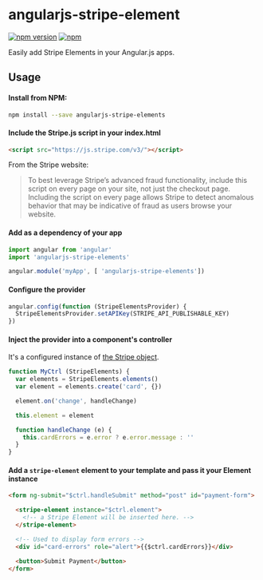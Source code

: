 # angularjs-stripe-element

[![npm version](https://badge.fury.io/js/angularjs-stripe-elements.svg)](https://www.npmjs.com/package/angularjs-stripe-elements)
[![npm](https://img.shields.io/npm/dw/angularjs-stripe-elements.svg)](https://www.npmjs.com/package/angularjs-stripe-elements)

Easily add Stripe Elements in your Angular.js apps.

## Usage

#### Install from NPM:

```bash
npm install --save angularjs-stripe-elements
```

#### Include the Stripe.js script in your index.html

```html
<script src="https://js.stripe.com/v3/"></script>
```

From the Stripe website:
> To best leverage Stripe’s advanced fraud functionality, include this script on every page on your site, not just the checkout page. Including the script on every page allows Stripe to detect anomalous behavior that may be indicative of fraud as users browse your website.

#### Add as a dependency of your app

```js
import angular from 'angular'
import 'angularjs-stripe-elements'

angular.module('myApp', [ 'angularjs-stripe-elements'])

```

#### Configure the provider

```js
angular.config(function (StripeElementsProvider) {
  StripeElementsProvider.setAPIKey(STRIPE_API_PUBLISHABLE_KEY)
})
```

#### Inject the provider into a component's controller

It's a configured instance of [the Stripe object](https://stripe.com/docs/stripe-js/reference#the-stripe-object).

```js
function MyCtrl (StripeElements) {
  var elements = StripeElements.elements()
  var element = elements.create('card', {})

  element.on('change', handleChange)

  this.element = element

  function handleChange (e) {
    this.cardErrors = e.error ? e.error.message : ''
  }
}
```

#### Add a `stripe-element` element to your template and pass it your Element instance

```html
<form ng-submit="$ctrl.handleSubmit" method="post" id="payment-form">

  <stripe-element instance="$ctrl.element">
    <!-- a Stripe Element will be inserted here. -->
  </stripe-element>

  <!-- Used to display form errors -->
  <div id="card-errors" role="alert">{{$ctrl.cardErrors}}</div>

  <button>Submit Payment</button>
</form>
```
